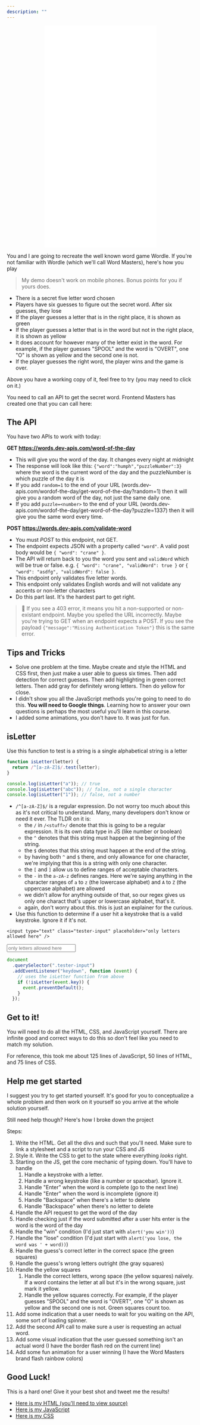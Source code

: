 ```yaml
---
description: ""
---
```


<iframe style="margin: 10px auto; display: block;" class="doggos" height="595" title="Doggos" src="/complete-intro-to-web-dev-v3/project-files/word-masters.html" frameborder="no" allowtransparency="true"></iframe>

You and I are going to recreate the well known word game Wordle. If you're not familiar with Wordle (which we'll call Word Masters), here's how you play

> My demo doesn't work on mobile phones. Bonus points for you if yours does.

- There is a secret five letter word chosen
- Players have six guesses to figure out the secret word. After six guesses, they lose
- If the player guesses a letter that is in the right place, it is shown as green
- If the player guesses a letter that is in the word but not in the right place, it is shown as yellow
- It does account for however many of the letter exist in the word. For example, if the player guesses "SPOOL" and the word is "OVERT", one "O" is shown as yellow and the second one is not.
- If the player guesses the right word, the player wins and the game is over.

Above you have a working copy of it, feel free to try (you may need to click on it.)

You need to call an API to get the secret word. Frontend Masters has created one that you can call here:

## The API

You have two APIs to work with today:

**GET https://words.dev-apis.com/word-of-the-day**

- This will give you the word of the day. It changes every night at midnight
- The response will look like this: `{"word":"humph","puzzleNumber":3}` where the word is the current word of the day and the puzzleNumber is which puzzle of the day it is
- If you add `random=1` to the end of your URL (words.dev-apis.com/wordof-the-day/get-word-of-the-day?random=1) then it will give you a random word of the day, not just the same daily one.
- If you add `puzzle=<number>` to the end of your URL (words.dev-apis.com/wordof-the-day/get-word-of-the-day?puzzle=1337) then it will give you the same word every time.

**POST https://words.dev-apis.com/validate-word**

- You must _POST_ to this endpoint, not GET.
- The endpoint expects JSON with a property called `"word"`. A valid post body would be `{ "word": "crane" }`.
- The API will return back to you the word you sent and `validWord` which will be true or false. e.g. `{ "word": "crane", "validWord": true }` or `{ "word": "asdfg", "validWord": false }`.
- This endpoint only validates five letter words.
- This endpoint only validates English words and will not validate any accents or non-letter characters
- Do this part last. It's the hardest part to get right.

> 🚨 If you see a 403 error, it means you hit a non-supported or non-existant endpoint. Maybe you spelled the URL incorrectly. Maybe you're trying to GET when an endpoint expects a POST. If you see the payload `{"message":"Missing Authentication Token"}` this is the same error.

## Tips and Tricks

- Solve one problem at the time. Maybe create and style the HTML and CSS first, then just make a user able to guess six times. Then add detection for correct guesses. Then add highlighting in green correct letters. Then add gray for definitely wrong letters. Then do yellow for close.
- I didn't show you all the JavaScript methods you're going to need to do this. **You will need to Google things**. Learning how to answer your own questions is perhaps the most useful you'll learn in this course.
- I added some animations, you don't have to. It was just for fun.

## isLetter

Use this function to test is a string is a single alphabetical string is a letter

```javascript
function isLetter(letter) {
  return /^[a-zA-Z]$/.test(letter);
}

console.log(isLetter("a")); // true
console.log(isLetter("abc")); // false, not a single character
console.log(isLetter("1")); // false, not a number
```

- `/^[a-zA-Z]$/` is a regular expression. Do not worry too much about this as it's not critical to understand. Many, many developers don't know or need it ever. The TLDR on it is:
  - the `/` in `/<stuff>/` denote that this is going to be a regular expression. It is its own data type in JS (like number or boolean)
  - the `^` denotes that this string must happen at the beginning of the string.
  - the `$` denotes that this string must happen at the end of the string.
  - by having both `^` and `$` there, and only allowance for one character, we're implying that this is a string with only one character.
  - the `[` and `]` allow us to define ranges of acceptable characters.
  - the `-` in the `a-zA-z` defines ranges. Here we're saying anything in the character ranges of `a` to `z` (the lowercase alphabet) and `A` to `Z` (the uppercase alphabet) are allowed
  - we didn't allow for anything outside of that, so our regex gives us only one charact that's upper or lowercase alphabet, that's it.
  - again, don't worry about this. this is just an explainer for the curious.
- Use this function to determine if a user hit a keystroke that is a valid keystroke. Ignore it if it's not.

```display-html
<input type="text" class="tester-input" placeholder="only letters allowed here" />
```

<input type="text" class="tester-input" placeholder="only letters allowed here" />

```javascript
document
  .querySelector(".tester-input")
  .addEventListener("keydown", function (event) {
    // uses the isLetter function from above
    if (!isLetter(event.key)) {
      event.preventDefault();
    }
  });
```

## Get to it!

You will need to do all the HTML, CSS, and JavaScript yourself. There are infinite good and correct ways to do this so don't feel like you need to match my solution.

For reference, this took me about 125 lines of JavaScript, 50 lines of HTML, and 75 lines of CSS.

## Help me get started

I suggest you try to get started yourself. It's good for you to conceptualize a whole problem and then work on it yourself so you arrive at the whole solution yourself.

Still need help though? Here's how I broke down the project

Steps:

1. Write the HTML. Get all the divs and such that you'll need. Make sure to link a stylesheet and a script to run your CSS and JS
1. Style it. Write the CSS to get to the state where everything _looks_ right.
1. Starting on the JS, get the core mechanic of typing down. You'll have to handle
   1. Handle a keystroke with a letter.
   1. Handle a wrong keystroke (like a number or spacebar). Ignore it.
   1. Handle "Enter" when the word is complete (go to the next line)
   1. Handle "Enter" when the word is incomplete (ignore it)
   1. Handle "Backspace" when there's a letter to delete
   1. Handle "Backspace" when there's no letter to delete
1. Handle the API request to get the word of the day
1. Handle checking just if the word submitted after a user hits enter is the word is the word of the day
1. Handle the "win" condition (I'd just start with `alert('you win'))`)
1. Handle the "lose" condition (I'd just start with `alert('you lose, the word was ' + word))`)
1. Handle the guess's correct letter in the correct space (the green squares)
1. Handle the guess's wrong letters outright (the gray squares)
1. Handle the yellow squares
   1. Handle the correct letters, wrong space (the yellow squares) naïvely. If a word contains the letter at all but it's in the wrong square, just mark it yellow.
   1. Handle the yellow squares correctly. For example, if the player guesses "SPOOL" and the word is "OVERT", one "O" is shown as yellow and the second one is not. Green squares count too.
1. Add some indication that a user needs to wait for you waiting on the API, some sort of loading spinner.
1. Add the second API call to make sure a user is requesting an actual word.
1. Add some visual indication that the user guessed something isn't an actual word (I have the border flash red on the current line)
1. Add some fun animation for a user winning (I have the Word Masters brand flash rainbow colors)

## Good Luck!

This is a hard one! Give it your best shot and tweet me the results!

- [Here is my HTML (you'll need to view source)][html]
- [Here is my JavaScript][js]
- [Here is my CSS][css]

[html]: https://btholt.github.io/complete-intro-to-web-dev-v3/project-files/word-masters.html
[css]: https://btholt.github.io/complete-intro-to-web-dev-v3/project-files/word-masters.css
[js]: https://btholt.github.io/complete-intro-to-web-dev-v3/project-files/word-masters.js
[mdn]: https://developer.mozilla.org/en-US/docs/Web/CSS/CSS_Animations/Using_CSS_animations
